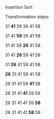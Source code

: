 Insertion Sort 

Transformation steps:
   
31 **41** 59 26 41 58
      
31 41 **59** 26 41 58
         
31 41 59 **26** 41 58
    
31 41 **26** 59 41 58

31 **26** 41 59 41 58

**26** 31 41 59 41 58

26 31 41 59 **41** 58

26 31 41 **41** 59 58

26 31 41 41 59 **58**

26 31 41 41 **58** 59 
